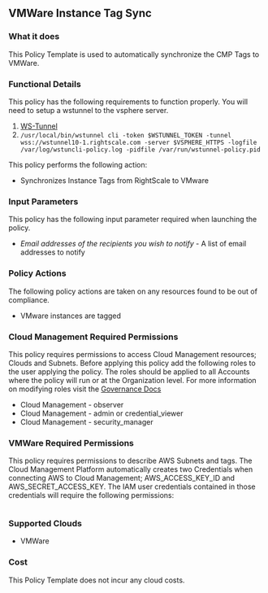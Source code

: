 ## VMWare Instance Tag Sync

### What it does

This Policy Template is used to automatically synchronize the CMP Tags to VMWare. 

### Functional Details
This policy has the following requirements to function properly. You will need to setup a wstunnel to the vsphere server. 
1. [WS-Tunnel](https://github.com/rightscale/wstunnel)
1. `/usr/local/bin/wstunnel cli -token $WSTUNNEL_TOKEN -tunnel wss://wstunnel10-1.rightscale.com -server $VSPHERE_HTTPS -logfile /var/log/wstuncli-policy.log -pidfile /var/run/wstunnel-policy.pid`

This policy performs the following action:
- Synchronizes Instance Tags from RightScale to VMware

### Input Parameters

This policy has the following input parameter required when launching the policy.

- *Email addresses of the recipients you wish to notify* - A list of email addresses to notify

### Policy Actions

The following policy actions are taken on any resources found to be out of compliance.

- VMware instances are tagged

### Cloud Management Required Permissions

This policy requires permissions to access Cloud Management resources; Clouds and Subnets.  Before applying this policy add the following roles to the user applying the policy.  The roles should be applied to all Accounts where the policy will run or at the Organization level. For more information on modifying roles visit the [Governance Docs](https://docs.rightscale.com/cm/ref/user_roles.html)

- Cloud Management - observer
- Cloud Management - admin or credential_viewer
- Cloud Management - security_manager

### VMWare Required Permissions

This policy requires permissions to describe AWS Subnets and tags.
The Cloud Management Platform automatically creates two Credentials when connecting AWS to Cloud Management; AWS_ACCESS_KEY_ID and AWS_SECRET_ACCESS_KEY. The IAM user credentials contained in those credentials will require the following permissions:

```javascript
```

### Supported Clouds

- VMWare

### Cost

This Policy Template does not incur any cloud costs.
